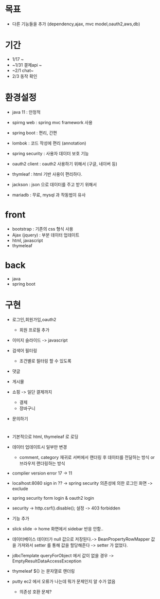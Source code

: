 # 목표
- 다른 기능들을 추가 (dependency,ajax, mvc model,oauth2,aws,db)
# 기간
- 1/17 ~
- ~1/31 결제api ~
- ~2/1 chat~
- 2/3 동작 확인
# 환경설정
- java 11 : 안정적
- spirng web : spring mvc framework 사용
- spring boot : 편리, 간편
- lombok : 코드 작성에 편리 (annotation)

- spring security : 사용자 데이터 보호 기능
- oauth2 client : oauth2 사용하기 위해서 (구글, 네이버 등)
  
- thymleaf : html 기반 사용이 편리하다.
- jackson : json 으로 데이터를 주고 받기 위해서
- mariadb : 무료, mysql 과 작동법이 유사
    
# front
- bootstrap : 기존의 css 형식 사용 
- Ajax (jquery) : 부분 데이터 업데이트
- html, javascript
- thymeleaf
# back
- java
- spring boot

# 구현
- 로그인,회원가입,oauth2
  - 회원 프로필 추가 
- 이미지 슬라이드 -> javascript

- 검색어 필터링
  - 조건별로 필터링 할 수 있도록
- 댓글
  
- 게시물
- 쇼핑 -> 일단 결제까지 
  - 결제
  - 장바구니
    
- 문의하기


# 
- 기본적으로 html, thymeleaf 로 로딩
- 데이터 업데이트시 일부만 변경
  - comment, category 재귀로 서버에서 랜더링 후 데이터를 전달하는 방식 or 브라우저 랜더링하는 방식
- complier version error 17 -> 11
- localhost:8080 sign in ?? -> spring security 의존성에 의한 로그인 화면 -> exclude
- spring security form login & oauth2 login
- security -> http.csrf().disable(); 설정 -> 403 forbidden

- 기능 추가
- slick slide -> home 화면에서 sidebar 반응 안함..
- 데이터베이스 데이터가 null 값으로 저장된다.-> BeanPropertyRowMapper 값을 가져와서 setter 를 통해 값을 할당해준다 -> setter 가 없었다.

- jdbcTemplate queryForObject 에서 값이 없을 경우 -> EmptyResultDataAccessException
- thymeleaf ${} 는 문자열로 랜더링 
- putty ec2 에서 오류가 나는데 뭐가 문제인지 알 수가 없음
  - 의존성 호환 문제?